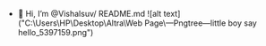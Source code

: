 - 👋 Hi, I’m @Vishalsuv/ README.md
![alt text] ("C:\Users\HP\Desktop\Altra\Web Page\—Pngtree—little boy say hello_5397159.png")
